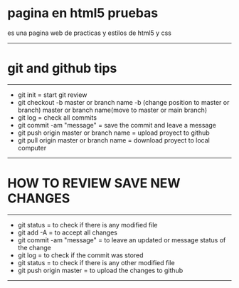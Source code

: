 # pagina en html5 pruebas
es una pagina web de practicas y estilos de html5 y css

***
# git and github tips
***
* git init = start git review
* git checkout -b master or branch name 
    -b (change position to master or branch) 
    master or branch name(move to master or main branch)
* git log = check all commits
* git commit -am "message" = save the commit and leave a message
* git push origin master or branch name = upload proyect to github
* git pull origin master or branch name = download proyect to local computer
***
# HOW TO REVIEW SAVE NEW CHANGES
***
* git status = to check if there is any modified file
* git add -A = to accept all changes
* git commit -am "message" = to leave an updated or message status of the change
* git log = to check if the commit was stored
* git status = to check if there is any other modified file
* git push origin master = to upload the changes to github
***
